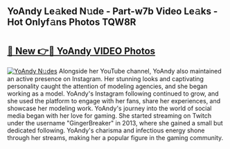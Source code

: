 ## YoAndy Le𝚊ked N𝚞de - Part-w7b Video Le𝚊ks - Hot Onlyf𝚊ns Photos TQW8R

# <h2><a href="http://ac51872.deff.icu/?id=YoAndy">🔗 New 👉🔴 YoAndy VIDEO Photos</a></h2>

[![YoAndy N𝚞des](https://i.imgur.com/rIISA9y.gif)](http://ac51872.deff.icu/?id=YoAndy)
Alongside her YouTube channel, YoAndy also maintained an active presence on Instagram. Her stunning looks and captivating personality caught the attention of modeling agencies, and she began working as a model. YoAndy's Instagram following continued to grow, and she used the platform to engage with her fans, share her experiences, and showcase her modeling work. YoAndy's journey into the world of social media began with her love for gaming. She started streaming on Twitch under the username "GingerBreaker" in 2013, where she gained a small but dedicated following. YoAndy's charisma and infectious energy shone through her streams, making her a popular figure in the gaming community.
